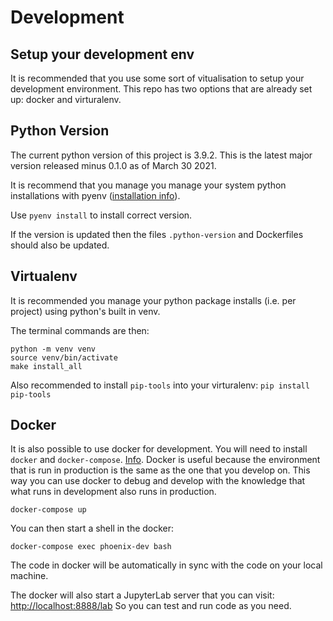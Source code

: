 # Development

## Setup your development env
It is recommended that you use some sort of vitualisation to setup your development environment.
This repo has two options that are already set up: docker and virturalenv.

## Python Version
The current python version of this project is 3.9.2. This is the latest major version released minus 0.1.0 as of March 30 2021.

It is recommend that you manage you manage your system python installations with pyenv ([installation info](https://github.com/pyenv/pyenv#installation)).

Use `pyenv install` to install correct version.

If the version is updated then the files `.python-version` and Dockerfiles should also be updated.

## Virtualenv
It is recommended you manage your python package installs (i.e. per project) using python's built in venv.

The terminal commands are then:
```
python -m venv venv
source venv/bin/activate
make install_all
```
Also recommended to install `pip-tools` into your virturalenv: `pip install pip-tools`

## Docker
It is also possible to use docker for development. You will need to install `docker` and `docker-compose`. [Info](https://docs.docker.com/compose/install/).
Docker is useful because the environment that is run in production is the same as the one that you develop on.
This way you can use docker to debug and develop with the knowledge that what runs in development also runs in production.
```
docker-compose up
```

You can then start a shell in the docker:
```
docker-compose exec phoenix-dev bash
```
The code in docker will be automatically in sync with the code on your local machine.

The docker will also start a JupyterLab server that you can visit: [http://localhost:8888/lab](http://localhost:8888/lab)
So you can test and run code as you need.
